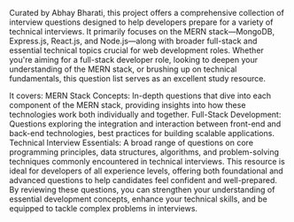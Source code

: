 Curated by Abhay Bharati, this project offers a comprehensive collection of interview questions designed to help developers prepare for a variety of technical interviews.
It primarily focuses on the MERN stack—MongoDB, Express.js, React.js, and Node.js—along with broader full-stack and essential technical topics crucial for web development roles.
Whether you're aiming for a full-stack developer role, looking to deepen your understanding of the MERN stack, or brushing up on technical fundamentals, 
this question list serves as an excellent study resource.

It covers:
MERN Stack Concepts: In-depth questions that dive into each component of the MERN stack, providing insights into how these technologies work both individually and together.
Full-Stack Development: Questions exploring the integration and interaction between front-end and back-end technologies, best practices for building scalable applications.
Technical Interview Essentials: A broad range of questions on core programming principles, data structures, algorithms, and problem-solving techniques commonly encountered in technical interviews.
This resource is ideal for developers of all experience levels, offering both foundational and advanced questions to help candidates feel confident and well-prepared. 
By reviewing these questions, you can strengthen your understanding of essential development concepts, enhance your technical skills, and be equipped to tackle complex problems in interviews.
